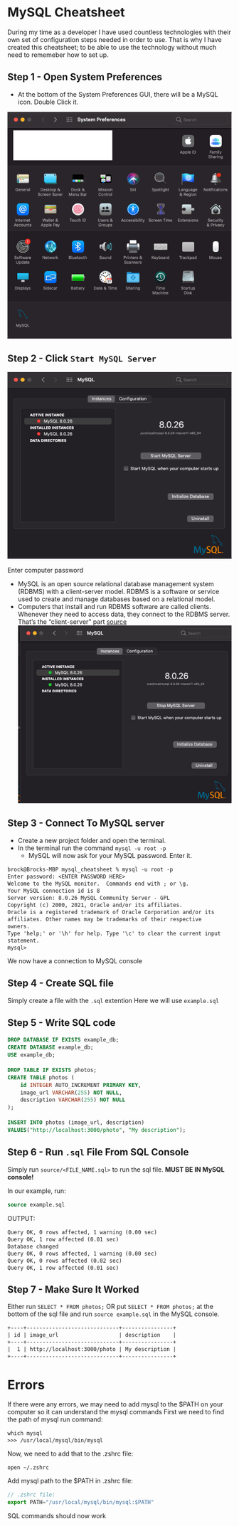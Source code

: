 # MySQL Cheatsheet
During my time as a developer I have used countless technologies with their own set of configuration steps needed in order to use. That is why I have created this cheatsheet; to be able to use the technology without much need to rememeber how to set up.

## Step 1 - Open System Preferences
- At the bottom of the System Preferences GUI, there will be a MySQL icon. Double Click it.

![system preferences](photos/system_preferences.png)

## Step 2 - Click `Start MySQL Server`
![start server](photos/start_server.png)

Enter computer password
 - MySQL is an open source relational database management system (RDBMS) with a client-server model. RDBMS is a software or service used to create and manage databases based on a relational model.
 - Computers that install and run RDBMS software are called clients. Whenever they need to access data, they connect to the RDBMS server. That’s the “client-server” part
[source](https://www.hostinger.com/tutorials/what-is-mysql)
![server running](photos/server_running.png)

## Step 3 - Connect To MySQL server
- Create a new project folder and open the terminal.
- In the terminal run the command `mysql -u root -p `
  - MySQL will now ask for your MySQL password. Enter it.
```
brock@Brocks-MBP mysql_cheatsheet % mysql -u root -p      
Enter password: <ENTER PASSWORD HERE>
Welcome to the MySQL monitor.  Commands end with ; or \g.
Your MySQL connection id is 8
Server version: 8.0.26 MySQL Community Server - GPL
Copyright (c) 2000, 2021, Oracle and/or its affiliates.
Oracle is a registered trademark of Oracle Corporation and/or its
affiliates. Other names may be trademarks of their respective
owners.
Type 'help;' or '\h' for help. Type '\c' to clear the current input statement.
mysql> 
```
We now have a connection to MySQL console

## Step 4 - Create SQL file
Simply create a file with the `.sql` extention
Here we will use `example.sql`

## Step 5 - Write SQL code
```sql
DROP DATABASE IF EXISTS example_db;
CREATE DATABASE example_db;
USE example_db;

DROP TABLE IF EXISTS photos;
CREATE TABLE photos (
    id INTEGER AUTO_INCREMENT PRIMARY KEY,
    image_url VARCHAR(255) NOT NULL,
    description VARCHAR(255) NOT NULL
);

INSERT INTO photos (image_url, description)
VALUES("http://localhost:3000/photo", "My description");
```

## Step 6 - Run `.sql` File From SQL Console
Simply run `source/<FILE_NAME.sql>` to run the sql file.
<b>MUST BE IN MySQL console! </b>

In our example, run:
```sql
source example.sql
```
OUTPUT:
```
Query OK, 0 rows affected, 1 warning (0.00 sec)
Query OK, 1 row affected (0.01 sec)
Database changed
Query OK, 0 rows affected, 1 warning (0.00 sec)
Query OK, 0 rows affected (0.02 sec)
Query OK, 1 row affected (0.01 sec)
```
## Step 7 - Make Sure It Worked
Either run `SELECT * FROM photos;` OR put `SELECT * FROM photos;` at the bottom of the sql file and run `source example.sql` in the MySQL console.
```
+----+-----------------------------+----------------+
| id | image_url                   | description    |
+----+-----------------------------+----------------+
|  1 | http://localhost:3000/photo | My description |
+----+-----------------------------+----------------+
```

# Errors
If there were any errors, we may need to add mysql to the $PATH on your computer so it can understand the mysql commands
First we need to find the path of mysql run command:
```
which mysql
>>> /usr/local/mysql/bin/mysql
```
Now, we need to add that to the .zshrc file:
```
open ~/.zshrc
```
Add mysql path to the $PATH in .zshrc file:
```js
// .zshrc file:
export PATH="/usr/local/mysql/bin/mysql:$PATH"
```
SQL commands should now work